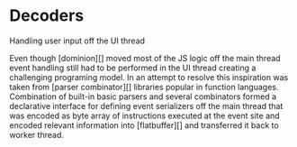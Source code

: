 # Decoders

Handling user input off the UI thread 

Even though [dominion][] moved most of the JS logic off the main thread event handling still had to be performed in the UI thread creating a challenging programing model. In an attempt to resolve this inspiration was taken from [parser combinator][] libraries popular in function languages. Combination of built-in basic parsers and several combinators formed a declarative interface for defining event serializers off the main thread that was encoded as byte array of instructions executed at the event site and encoded relevant information into [flatbuffer][] and transferred it back to worker thread.


